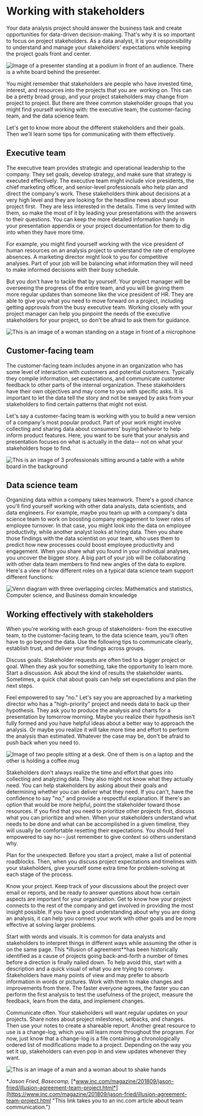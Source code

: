 Working with stakeholders
=========================

Your data analysis project should answer the business task and create opportunities for data-driven decision-making. That's why it is so important to focus on project stakeholders. As a data analyst, it is your responsibility to understand and manage your stakeholders' expectations while keeping the project goals front and center.

![Image of a presenter standing at a podium in front of an audience. There is a white board behind the presenter. ](https://d3c33hcgiwev3.cloudfront.net/imageAssetProxy.v1/kA5Ar2IuQ_COQK9iLkPwig_a0ba88e1f8cf42ec8b29f5f30c39573b_Screen-Shot-2021-03-04-at-6.49.57-PM.png?expiry=1641859200000&hmac=UwU4NlGJgZyIsKSSh2vMmYURu27tkZ9YqFQaK2T0GJ8)

You might remember that stakeholders are people who have invested time, interest, and resources into the projects that you are  working on. This can be a pretty broad group, and your project stakeholders may change from project to project. But there are three common stakeholder groups that you might find yourself working with: the executive team, the customer-facing team, and the data science team.

Let's get to know more about the different stakeholders and their goals. Then we'll learn some tips for communicating with them effectively.

Executive team
--------------

The executive team provides strategic and operational leadership to the company. They set goals, develop strategy, and make sure that strategy is executed effectively. The executive team might include vice presidents, the chief marketing officer, and senior-level professionals who help plan and direct the company's work. These stakeholders think about decisions at a very high level and they are looking for the headline news about your project first.  They are less interested in the details. Time is very limited with them, so make the most of it by leading your presentations with the answers to their questions. You can keep the more detailed information handy in your presentation appendix or your project documentation for them to dig into when they have more time.

For example, you might find yourself working with the vice president of human resources on an analysis project to understand the rate of employee absences. A marketing director might look to you for competitive analyses. Part of your job will be balancing what information they will need to make informed decisions with their busy schedule.

But you don't have to tackle that by yourself. Your project manager will be overseeing the progress of the entire team, and you will be giving them more regular updates than someone like the vice president of HR. They are able to give you what you need to move forward on a project, including getting approvals from the busy executive team. Working closely with your project manager can help you pinpoint the needs of the executive stakeholders for your project, so don't be afraid to ask them for guidance. 

![This is an image of a woman standing on a stage in front of a microphone](https://d3c33hcgiwev3.cloudfront.net/imageAssetProxy.v1/60vWViurRfeL1lYrq-X3Zg_c7aecf4414e34211ab38da0c65903cda_Screen-Shot-2020-12-11-at-2.29.56-PM.png?expiry=1641859200000&hmac=IKsOdARySFIHNABctUtj57PrT3QR0jHPcrRzNnl-iCE)

Customer-facing team
--------------------

The customer-facing team includes anyone in an organization who has some level of interaction with customers and potential customers. Typically they compile information, set expectations, and communicate customer feedback to other parts of the internal organization. These stakeholders have their own objectives and may come to you with specific asks. It is important to let the data tell the story and not be swayed by asks from your stakeholders to find certain patterns that might not exist.

Let's say a customer-facing team is working with you to build a new version of a company's most popular product. Part of your work might involve collecting and sharing data about consumers' buying behavior to help inform product features. Here, you want to be sure that your analysis and presentation focuses on what is actually in the data-- not on what your stakeholders hope to find. 

![This is an image of 3 professionals sitting around a table with a white board in the background](https://d3c33hcgiwev3.cloudfront.net/imageAssetProxy.v1/vKZWz3fbTgymVs93214M3g_bfcb24c1e9b04c618640e7c2556f2210_Screen-Shot-2020-12-11-at-11.57.58-AM.png?expiry=1641859200000&hmac=17FtIZksizxU6NNU91EZHXaT7hBTTR_rV-sLME2571E)

Data science team
-----------------

Organizing data within a company takes teamwork. There's a good chance you'll find yourself working with other data analysts, data scientists, and data engineers. For example, maybe you team up with a company's data science team to work on boosting company engagement to lower rates of employee turnover. In that case, you might look into the data on employee productivity, while another analyst looks at hiring data. Then you share those findings with the data scientist on your team, who uses them to predict how new processes could boost employee productivity and engagement. When you share what you found in your individual analyses, you uncover the bigger story. A big part of your job will be collaborating with other data team members to find new angles of the data to explore. Here's a view of how different roles on a typical data science team support different functions:

![Venn diagram with three overlapping circles: Mathematics and statistics, Computer science, and Business domain knowledge](https://d3c33hcgiwev3.cloudfront.net/imageAssetProxy.v1/XAuqDNu8SSqLqgzbvMkqfA_34dc6616b07f453fb9cbd955008544d9_DA_C2M4L2R1.png?expiry=1641859200000&hmac=0P-3_1zx-GtJY9dPwXr6MI18pFjQ_XiNyc3mHXGWpHs)

Working effectively with stakeholders
-------------------------------------

When you're working with each group of stakeholders- from the executive team, to the customer-facing team, to the data science team, you'll often have to go beyond the data. Use the following tips to communicate clearly, establish trust, and deliver your findings across groups.

Discuss goals. Stakeholder requests are often tied to a bigger project or goal. When they ask you for something, take the opportunity to learn more. Start a discussion. Ask about the kind of results the stakeholder wants. Sometimes, a quick chat about goals can help set expectations and plan the next steps.

Feel empowered to say "no." Let's say you are approached by a marketing director who has a "high-priority" project and needs data to back up their hypothesis. They ask you to produce the analysis and charts for a presentation by tomorrow morning. Maybe you realize their hypothesis isn't fully formed and you have helpful ideas about a better way to approach the analysis. Or maybe you realize it will take more time and effort to perform the analysis than estimated. Whatever the case may be, don't be afraid to push back when you need to. 

![Image of two people sitting at a desk. One of them is on a laptop and the other is holding a coffee mug](https://d3c33hcgiwev3.cloudfront.net/imageAssetProxy.v1/BppduSLNTvyaXbkizY783Q_8c86267596674cbaa07c66dd2ea6aa4d_Screen-Shot-2021-03-04-at-6.53.36-PM.png?expiry=1641859200000&hmac=oKNVcaE_LuA3ahYGfdF_80480yVjiGdCWKYoSDjo-vs)

Stakeholders don't always realize the time and effort that goes into collecting and analyzing data. They also might not know what they actually need. You can help stakeholders by asking about their goals and determining whether you can deliver what they need. If you can't, have the confidence to say "no," and provide a respectful explanation. If there's an option that would be more helpful, point the stakeholder toward those resources. If you find that you need to prioritize other projects first, discuss what you can prioritize and when. When your stakeholders understand what needs to be done and what can be accomplished in a given timeline, they will usually be comfortable resetting their expectations. You should feel empowered to say no-- just remember to give context so others understand why. 

Plan for the unexpected. Before you start a project, make a list of potential roadblocks. Then, when you discuss project expectations and timelines with your stakeholders, give yourself some extra time for problem-solving at each stage of the process.

Know your project. Keep track of your discussions about the project over email or reports, and be ready to answer questions about how certain aspects are important for your organization. Get to know how your project connects to the rest of the company and get involved in providing the most insight possible. If you have a good understanding about why you are doing an analysis, it can help you connect your work with other goals and be more effective at solving larger problems. 

Start with words and visuals. It is common for data analysts and stakeholders to interpret things in different ways while assuming the other is on the same page. This *illusion of agreement**has been historically identified as a cause of projects going back-and-forth a number of times before a direction is finally nailed down. To help avoid this, start with a description and a quick visual of what you are trying to convey. Stakeholders have many points of view and may prefer to absorb information in words or pictures. Work with them to make changes and improvements from there. The faster everyone agrees, the faster you can perform the first analysis to test the usefulness of the project, measure the feedback, learn from the data, and implement changes.

Communicate often. Your stakeholders will want regular updates on your projects. Share notes about project milestones, setbacks, and changes. Then use your notes to create a shareable report. Another great resource to use is a change-log, which you will learn more throughout the program. For now, just know that a change-log is a file containing a chronologically ordered list of modifications made to a project. Depending on the way you set it up, stakeholders can even pop in and view updates whenever they want.

![This is an image of a man and a woman about to shake hands](https://d3c33hcgiwev3.cloudfront.net/imageAssetProxy.v1/xj95XfcNRzq_eV33DXc6yg_73ade05d98b348808bf6c372557c0408_Screen-Shot-2020-12-11-at-2.30.54-PM.png?expiry=1641859200000&hmac=AOKSQdAQFLEDJK6eB1UcUfq23dQuIaTuuxmWMYuZ2S0)

**Jason Fried, Basecamp,* [*www.inc.com/magazine/201809/jason-fried/illusion-agreement-team-project.html*](https://www.inc.com/magazine/201809/jason-fried/illusion-agreement-team-project.html "This link takes you to an inc.com article about team communication.")